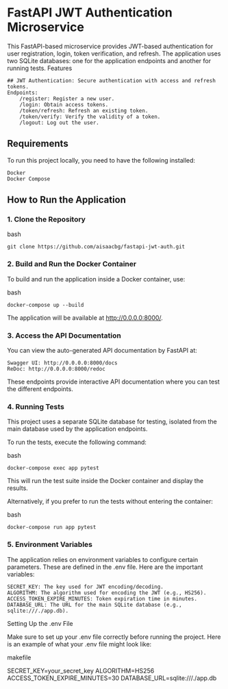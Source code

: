 # FastAPI JWT Authentication Microservice

This FastAPI-based microservice provides JWT-based authentication for user registration, login, token verification, and refresh. The application uses two SQLite databases: one for the application endpoints and another for running tests.
Features

    ## JWT Authentication: Secure authentication with access and refresh tokens.
    Endpoints:
        /register: Register a new user.
        /login: Obtain access tokens.
        /token/refresh: Refresh an existing token.
        /token/verify: Verify the validity of a token.
        /logout: Log out the user.

## Requirements

To run this project locally, you need to have the following installed:

    Docker
    Docker Compose

## How to Run the Application


### 1. Clone the Repository

bash

    git clone https://github.com/aisaacbg/fastapi-jwt-auth.git

### 2. Build and Run the Docker Container

To build and run the application inside a Docker container, use:

bash

    docker-compose up --build

The application will be available at http://0.0.0.0:8000/.
### 3. Access the API Documentation

You can view the auto-generated API documentation by FastAPI at:

    Swagger UI: http://0.0.0.0:8000/docs
    ReDoc: http://0.0.0.0:8000/redoc

These endpoints provide interactive API documentation where you can test the different endpoints.
### 4. Running Tests

This project uses a separate SQLite database for testing, isolated from the main database used by the application endpoints.

To run the tests, execute the following command:

bash

    docker-compose exec app pytest


This will run the test suite inside the Docker container and display the results.

Alternatively, if you prefer to run the tests without entering the container:

bash

    docker-compose run app pytest

### 5. Environment Variables

The application relies on environment variables to configure certain parameters. These are defined in the .env file. Here are the important variables:

    SECRET_KEY: The key used for JWT encoding/decoding.
    ALGORITHM: The algorithm used for encoding the JWT (e.g., HS256).
    ACCESS_TOKEN_EXPIRE_MINUTES: Token expiration time in minutes.
    DATABASE_URL: The URL for the main SQLite database (e.g., sqlite:///./app.db).

Setting Up the .env File

Make sure to set up your .env file correctly before running the project. Here is an example of what your .env file might look like:

makefile

SECRET_KEY=your_secret_key
ALGORITHM=HS256
ACCESS_TOKEN_EXPIRE_MINUTES=30
DATABASE_URL=sqlite:///./app.db
